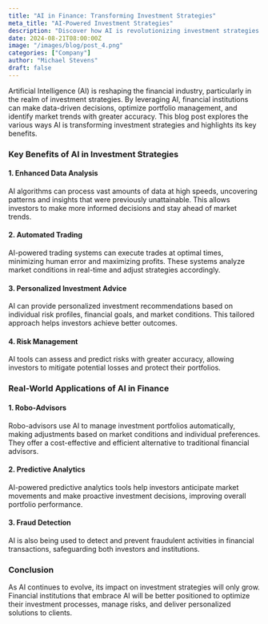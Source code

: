 ```yaml
---
title: "AI in Finance: Transforming Investment Strategies"
meta_title: "AI-Powered Investment Strategies"
description: "Discover how AI is revolutionizing investment strategies in the financial sector."
date: 2024-08-21T08:00:00Z
image: "/images/blog/post_4.png"
categories: ["Company"]
author: "Michael Stevens"
draft: false
---
```


Artificial Intelligence (AI) is reshaping the financial industry, particularly in the realm of investment strategies. By leveraging AI, financial institutions can make data-driven decisions, optimize portfolio management, and identify market trends with greater accuracy. This blog post explores the various ways AI is transforming investment strategies and highlights its key benefits.

### Key Benefits of AI in Investment Strategies

#### 1. Enhanced Data Analysis

AI algorithms can process vast amounts of data at high speeds, uncovering patterns and insights that were previously unattainable. This allows investors to make more informed decisions and stay ahead of market trends.

#### 2. Automated Trading

AI-powered trading systems can execute trades at optimal times, minimizing human error and maximizing profits. These systems analyze market conditions in real-time and adjust strategies accordingly.

#### 3. Personalized Investment Advice

AI can provide personalized investment recommendations based on individual risk profiles, financial goals, and market conditions. This tailored approach helps investors achieve better outcomes.

#### 4. Risk Management

AI tools can assess and predict risks with greater accuracy, allowing investors to mitigate potential losses and protect their portfolios.

### Real-World Applications of AI in Finance

#### 1. Robo-Advisors

Robo-advisors use AI to manage investment portfolios automatically, making adjustments based on market conditions and individual preferences. They offer a cost-effective and efficient alternative to traditional financial advisors.

#### 2. Predictive Analytics

AI-powered predictive analytics tools help investors anticipate market movements and make proactive investment decisions, improving overall portfolio performance.

#### 3. Fraud Detection

AI is also being used to detect and prevent fraudulent activities in financial transactions, safeguarding both investors and institutions.

### Conclusion

As AI continues to evolve, its impact on investment strategies will only grow. Financial institutions that embrace AI will be better positioned to optimize their investment processes, manage risks, and deliver personalized solutions to clients.
